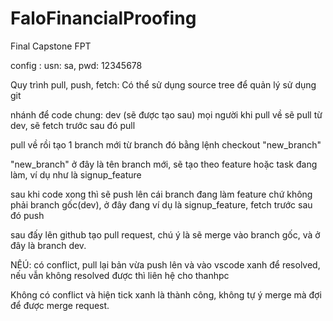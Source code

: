 # FaloFinancialProofing
Final Capstone FPT

config : usn: sa, pwd: 12345678


Quy trình pull, push, fetch:
Có thể sử dụng source tree để quản lý sử dụng git

nhánh để code chung: dev (sẽ được tạo sau)
mọi người khi pull về sẽ pull từ dev, sẽ fetch trước sau đó pull

pull về rồi tạo 1 branch mới từ branch đó bằng lệnh checkout "new_branch"

"new_branch" ở đây là tên branch mới, sẽ tạo theo feature hoặc task đang làm, ví dụ như là signup_feature

sau khi code xong thì sẽ push lên cái branch đang làm feature chứ không phải branch gốc(dev), ở đây đang ví dụ là signup_feature, fetch trước sau đó push

sau đấy lên github tạo pull request, chú ý là sẽ merge vào branch gốc, và ở đây là branch dev.

NÊÚ: có conflict, pull lại bản vừa push lên và vào vscode xanh để resolved, nếu vẫn không resolved được thì liên hệ cho thanhpc

Không có conflict và hiện tick xanh là thành công, không tự ý merge mà đợi để được merge request.


